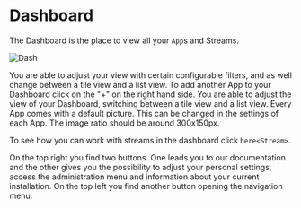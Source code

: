 # Dashboard

The Dashboard is the place to view all your `App`s and Streams.

![Dash](/images/Dashboard.jpg)

You are able to adjust your view with certain configurable filters, and
as well change between a tile view and a list view. To add another App
to your Dashboard click on the "+" on the right hand side. You are able
to adjust the view of your Dashboard, switching between a tile view and
a list view. Every App comes with a default picture. This can be changed
in the settings of each App. The image ratio should be around 300x150px.

To see how you can work with streams in the dashboard click
`here<Stream>`.

On the top right you find two buttons. One leads you to our
documentation and the other gives you the possibility to adjust your
personal settings, access the administration menu and information about
your current installation. On the top left you find another button
opening the navigation menu.
